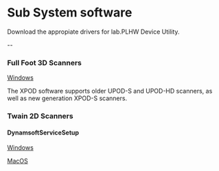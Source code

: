 # Sub System software

Download the appropiate drivers for lab.PLHW Device Utility.

--

### Full Foot 3D Scanners

<a href="https://github.com/plhw/lab-device-utility-updates/raw/main/sub-systems/windows/xpod/XPODServiceSetup v4.0.0.exe" title="XPODServiceSetup v4.0.0 for Windows">Windows</a>

The XPOD software supports older UPOD-S and UPOD-HD scanners, as well as new generation XPOD-S scanners. 

<!--
<a href="https://github.com/plhw/lab-device-utility-updates/raw/main/sub-systems/windows/upod/UPODServiceSetup v2.8.2.exe" download title="UPODServiceSetup for Windows">Windows</a>
-->

### Twain 2D Scanners 

#### DynamsoftServiceSetup

<a href="https://github.com/plhw/lab-device-utility-updates/raw/main/sub-systems/windows/dwt/DynamsoftServiceSetup.msi" download title="DynamsoftServiceSetup for Windows">Windows</a>

<a href="https://github.com/plhw/lab-device-utility-updates/raw/main/sub-systems/macos/dwt/DynamsoftServiceSetup.pkg" download title="DynamsoftServiceSetup for MacOS">MacOS</a>